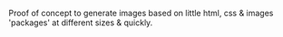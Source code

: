 Proof of concept to generate images based on little html, css & images 'packages' at different sizes & quickly.
